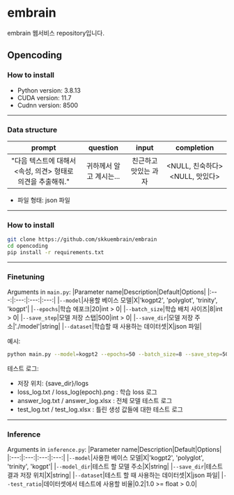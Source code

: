 # embrain

embrain 웹서비스 repository입니다.

## Opencoding

### How to install

- Python version: 3.8.13
- CUDA version: 11.7
- Cudnn version: 8500

----------

### Data structure
  |prompt|question|input|completion|
  |:---:|:---:|:---:|:---:|
  |"다음 텍스트에 대해서 <속성, 의견> 형태로 의견을 추출해줘."|귀하께서 알고 계시는...|친근하고 맛있는 과자|<NULL, 친숙하다> <NULL, 맛있다>| <br>

  * 파일 형태: json 파일

----------

### How to install
  ```sh
git clone https://github.com/skkuembrain/embrain
cd opencoding
pip install -r requirements.txt
```

----------

### Finetuning

Arguments in `main.py`:
  |Parameter name|Description|Default|Options|
  |:---:|:---:|:---:|:---:|
  |`--model`|사용할 베이스 모델|X|'kogpt2', 'polyglot', 'trinity', 'kogpt'|
  |`--epochs`|학습 에포크|20|int > 0|
  |`--batch_size`|학습 배치 사이즈|8|int > 0|
  |`--save_step`|모델 저장 스탭|500|int > 0|
  |`--save_dir`|모델 저장 주소|'./model'|string|
  |`--dataset`|학습할 때 사용하는 데이터셋|X|json 파일|

예시:
  ```sh
python main.py --model=kogpt2 --epochs=50 --batch_size=8 --save_step=500 --save_dir="./models/kogpt2" --dataset="./Datasets/dataset.json"
```

테스트 로그:
- 저장 위치: {save_dir}/logs
- loss_log.txt / loss_log(epoch).png : 학습 loss 로그
- answer_log.txt / answer_log.xlsx : 전체 모델 테스트 로그
- test_log.txt / test_log.xlsx : 틀린 생성 값들에 대한 테스트 로그

----------

### Inference

Arguments in `inference.py`:
  |Parameter name|Description|Default|Options|
  |:---:|:---:|:---:|:---:|
  |`--model`|사용한 베이스 모델|X|'kogpt2', 'polyglot', 'trinity', 'kogpt'|
  |`--model_dir`|테스트 할 모델 주소|X|string|
  |`--save_dir`|테스트 결과 저장 위치|X|string|
  |`--dataset`|테스트 할 때 사용하는 데이터셋|X|json 파일|
  |`--test_ratio`|데이터셋에서 테스트에 사용할 비율|0.2|1.0 >= float > 0.0|


